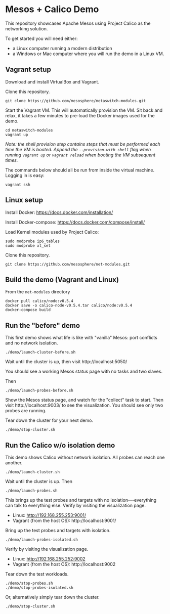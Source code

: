 # Mesos + Calico Demo

This repository showcases Apache Mesos using Project Calico as the networking solution.

To get started you will need either:
  - a Linux computer running a modern distribution
  - a Windows or Mac computer where you will run the demo in a Linux VM.

## Vagrant setup

Download and install VirtualBox and Vagrant.

Clone this repository.

    git clone https://github.com/mesosphere/metaswitch-modules.git

Start the Vagrant VM.  This will automatically provision the VM.  Sit back and relax, it takes a few minutes to pre-load the Docker images used for the demo.

    cd metaswitch-modules
    vagrant up

_Note: the shell provision step contains steps that must be performed each time the VM is booted.  Append the `--provision-with shell` flag when running `vagrant up` or `vagrant reload` when booting the VM subsequent times._

The commands below should all be run from inside the virtual machine.  Logging in is easy:

    vagrant ssh

## Linux setup

Install Docker: https://docs.docker.com/installation/

Install Docker-compose:  https://docs.docker.com/compose/install/

Load Kernel modules used by Project Calico:

    sudo modprobe ip6_tables
    sudo modprobe xt_set

Clone this repository.

    git clone https://github.com/mesosphere/net-modules.git

## Build the demo (Vagrant and Linux)

From the `net-modules` directory

    docker pull calico/node:v0.5.4
    docker save -o calico-node-v0.5.4.tar calico/node:v0.5.4
    docker-compose build

## Run the "before" demo

This first demo shows what life is like with "vanilla" Mesos: port conflicts and no network isolation.

    ./demo/launch-cluster-before.sh

Wait until the cluster is up, then visit http://localhost:5050/

You should see a working Mesos status page with no tasks and two slaves.

Then

    ./demo/launch-probes-before.sh

Show the Mesos status page, and watch for the "collect" task to start.  Then visit http://localhost:9003/ to see the visualization.  You should see only two probes are running.

Tear down the cluster for your next demo.

    ./demo/stop-cluster.sh

## Run the Calico w/o isolation demo

This demo shows Calico without network isolation.  All probes can reach one another.

    ./demo/launch-cluster.sh

Wait until the cluster is up.  Then

    ./demo/launch-probes.sh

This brings up the test probes and targets with no isolation---everything can talk to everything else.  Verify by visiting the visualization page.

  - Linux: http://192.168.255.253:9001/
  - Vagrant (from the host OS): http://localhost:9001/

Bring up the test probes and targets with isolation.

    ./demo/launch-probes-isolated.sh

Verify by visiting the visualization page.

  - Linux: http://192.168.255.252:9002
  - Vagrant (from the host OS): http://localhost:9002

Tear down the test workloads.

    ./demo/stop-probes.sh
    ./demo/stop-probes-isolated.sh

Or, alternatively simply tear down the cluster.

    ./demo/stop-cluster.sh
